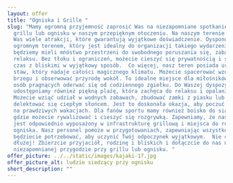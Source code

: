 ```yaml
---
layout: offer
title: "Ogniska i Grille "
slug: "Mamy ogromną przyjemność zaprosić Was na niezapomniane spotkanie przy
  grillu lub ognisku w naszym przepięknym otoczeniu. Na naszym terenie czeka na
  Was wiele atrakcji, które gwarantują wyjątkowe doświadczenie. Dysponujemy
  ogromnym terenem, który jest idealny do organizacji takiego wydarzenia oraz
  będziemy mieli mnóstwo przestrzeni do swobodnego poruszania się, zabaw i
  relaksu. Bez tłoku i ograniczeń, możecie cieszyć się prywatnością i spędzić
  czas z bliskimi w wyjątkowy sposób.  Co więcej, nasz teren posiada urokliwy
  staw, który nadaje całości magicznego klimatu. Możecie spacerować wzdłuż
  brzegu i obserwować przyrodę wokół. To idealne miejsce dla miłośników natury i
  osób pragnących oderwać się od codziennego zgiełku. Do Waszej dyspozycji
  udostępniamy również piękną plażę, która zachęca do relaksu i opalania.
  Możecie wziąć udział w wodnych zabawach, zbudować zamki z piasku lub po prostu
  delektować się ciepłym słońcem. Jest to doskonała okazja, aby poczuć się jak
  na prawdziwych wakacjach. Dla fanów sportu mamy również boisko do siatkówki,
  gdzie możecie rywalizować i cieszyć się rozgrywką. Zapewniamy, że nasz teren
  jest odpowiednio wyposażony w infrastrukturę grillową i miejsca do rozpalenia
  ogniska. Nasz personel pomoże w przygotowaniach, zapewniając wszystko, czego
  będziecie potrzebować, aby uczynić Twój odpoczynek wyjątkowym.  Nie czekajcie
  dłużej! Zbierzcie przyjaciół, rodzinę i bliskich i dołączcie do nas na
  niezapomnianej przygodzie przy grillu lub ognisku. "
offer_picture: ../../static/images/kajaki-17.jpg
offer_picture_alt: ludzie siedzący przy ognisku
short_description: ""
---
```

